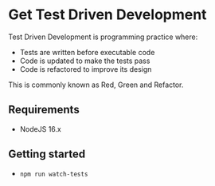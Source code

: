 # Get Test Driven Development

Test Driven Development is programming practice where:

- Tests are written before executable code
- Code is updated to make the tests pass
- Code is refactored to improve its design

This is commonly known as Red, Green and Refactor.

## Requirements

- NodeJS 16.x

## Getting started

- `npm run watch-tests`
